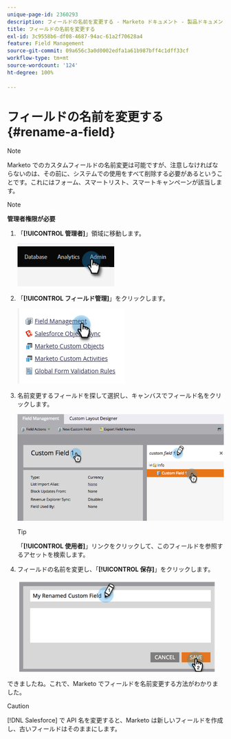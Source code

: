 ```yaml
---
unique-page-id: 2360293
description: フィールドの名前を変更する - Marketo ドキュメント - 製品ドキュメント
title: フィールドの名前を変更する
exl-id: 3c9558b6-df08-4687-94ac-61a2f70628a4
feature: Field Management
source-git-commit: 09a656c3a0d0002edfa1a61b987bff4c1dff33cf
workflow-type: tm+mt
source-wordcount: '124'
ht-degree: 100%

---
```


# フィールドの名前を変更する {#rename-a-field}

>[!NOTE]
>
>Marketo でのカスタムフィールドの名前変更は可能ですが、注意しなければならないのは、その前に、システムでの使用をすべて削除する必要があるということです。これにはフォーム、スマートリスト、スマートキャンペーンが該当します。

>[!NOTE]
>
>**管理者権限が必要**

1. 「**[!UICONTROL 管理者]**」領域に移動します。

   ![](assets/rename-a-field-1.png)

1. 「**[!UICONTROL フィールド管理]**」をクリックします。

   ![](assets/rename-a-field-2.png)

1. 名前変更するフィールドを探して選択し、キャンバスでフィールド名をクリックします。

   ![](assets/rename-a-field-3.png)

   >[!TIP]
   >
   >「**[!UICONTROL 使用者]**」リンクをクリックして、このフィールドを参照するアセットを検索します。

1. フィールドの名前を変更し、「**[!UICONTROL 保存]**」をクリックします。

   ![](assets/rename-a-field-4.png)

できましたね。これで、Marketo でフィールドを名前変更する方法がわかりました。

>[!CAUTION]
>
>[!DNL Salesforce] で API 名を変更すると、Marketo は新しいフィールドを作成し、古いフィールドはそのままにします。
